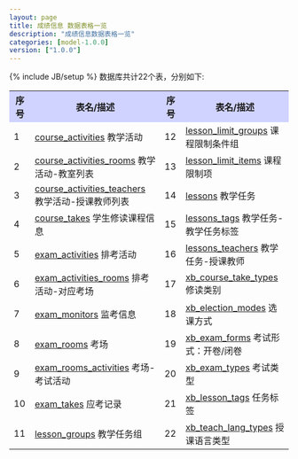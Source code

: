```yaml
---
layout: page
title: 成绩信息 数据表格一览
description: "成绩信息数据表格一览"
categories: [model-1.0.0]
version: ["1.0.0"]
---
```

{% include JB/setup %}
数据库共计22个表，分别如下:

<table class="table table-bordered table-striped table-condensed">
  <tr>
    <th style="background-color:#D0D3FF">序号</th>
    <th style="background-color:#D0D3FF">表名/描述</th>
    <th style="background-color:#D0D3FF">序号</th>
    <th style="background-color:#D0D3FF">表名/描述</th>
  </tr>
  <tr>
    <td>1</td>
    <td><a href="schedule.html#courseactivities">course_activities</a> 教学活动</td>
    <td>12</td>
    <td><a href="lesson.html#lessonlimitgroups">lesson_limit_groups</a> 课程限制条件组</td>
  </tr>
  <tr>
    <td>2</td>
    <td><a href="schedule.html#courseactivitiesrooms">course_activities_rooms</a> 教学活动-教室列表</td>
    <td>13</td>
    <td><a href="lesson.html#lessonlimititems">lesson_limit_items</a> 课程限制项</td>
  </tr>
  <tr>
    <td>3</td>
    <td><a href="schedule.html#courseactivitiesteachers">course_activities_teachers</a> 教学活动-授课教师列表</td>
    <td>14</td>
    <td><a href="lesson.html#lessons">lessons</a> 教学任务</td>
  </tr>
  <tr>
    <td>4</td>
    <td><a href="lesson.html#coursetakes">course_takes</a> 学生修读课程信息</td>
    <td>15</td>
    <td><a href="lesson.html#lessonstags">lessons_tags</a> 教学任务-教学任务标签</td>
  </tr>
  <tr>
    <td>5</td>
    <td><a href="exam.html#examactivities">exam_activities</a> 排考活动</td>
    <td>16</td>
    <td><a href="lesson.html#lessonsteachers">lessons_teachers</a> 教学任务-授课教师</td>
  </tr>
  <tr>
    <td>6</td>
    <td><a href="exam.html#examactivitiesrooms">exam_activities_rooms</a> 排考活动-对应考场</td>
    <td>17</td>
    <td><a href="xb.html#xbcoursetaketypes">xb_course_take_types</a> 修读类别</td>
  </tr>
  <tr>
    <td>7</td>
    <td><a href="exam.html#exammonitors">exam_monitors</a> 监考信息</td>
    <td>18</td>
    <td><a href="xb.html#xbelectionmodes">xb_election_modes</a> 选课方式</td>
  </tr>
  <tr>
    <td>8</td>
    <td><a href="exam.html#examrooms">exam_rooms</a> 考场</td>
    <td>19</td>
    <td><a href="xb.html#xbexamforms">xb_exam_forms</a> 考试形式：开卷/闭卷</td>
  </tr>
  <tr>
    <td>9</td>
    <td><a href="misc.html#examroomsactivities">exam_rooms_activities</a> 考场-考试活动</td>
    <td>20</td>
    <td><a href="xb.html#xbexamtypes">xb_exam_types</a> 考试类型</td>
  </tr>
  <tr>
    <td>10</td>
    <td><a href="exam.html#examtakes">exam_takes</a> 应考记录</td>
    <td>21</td>
    <td><a href="xb.html#xblessontags">xb_lesson_tags</a> 任务标签</td>
  </tr>
  <tr>
    <td>11</td>
    <td><a href="schedule.html#lessongroups">lesson_groups</a> 教学任务组</td>
    <td>22</td>
    <td><a href="xb.html#xbteachlangtypes">xb_teach_lang_types</a> 授课语言类型</td>
  </tr>
</table>
